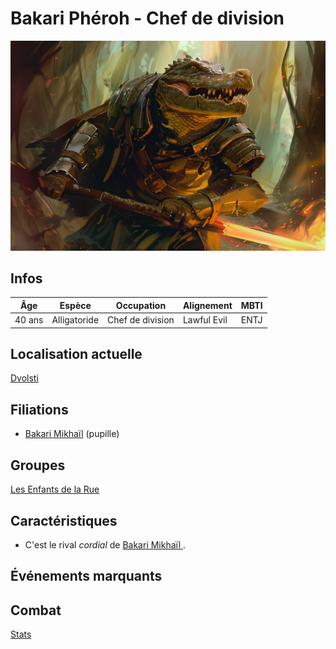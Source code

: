# Bakari Phéroh - Chef de division
![Bakari Phéroh](../../../_images/bakari_pheroh.png)

## Infos 
| Âge | Espèce | Occupation | Alignement | MBTI |
| --- | ------ | ---------- | ---------- | ---- |
| 40 ans | Alligatoride | Chef de division | Lawful Evil | ENTJ |

## Localisation actuelle
[Dvolsti](../../VILLES/Dvolsti.md)

## Filiations
* [Bakari Mikhaïl](./Bakari_Mikhail.md) (pupille)

## Groupes 
[Les Enfants de la Rue](./_Organisation.md)

## Caractéristiques
* C'est le rival *cordial* de [Bakari Mikhaïl ](./Bakari_Mikhail.md).

## Événements marquants

## Combat
[Stats](../../../STAT_BLOCKS/PERSONNAGES/BakariPhéroh.md)

